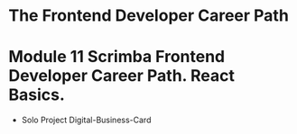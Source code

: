 # The Frontend Developer Career Path

# Module 11 Scrimba Frontend Developer Career Path. React Basics.

- Solo Project Digital-Business-Card
